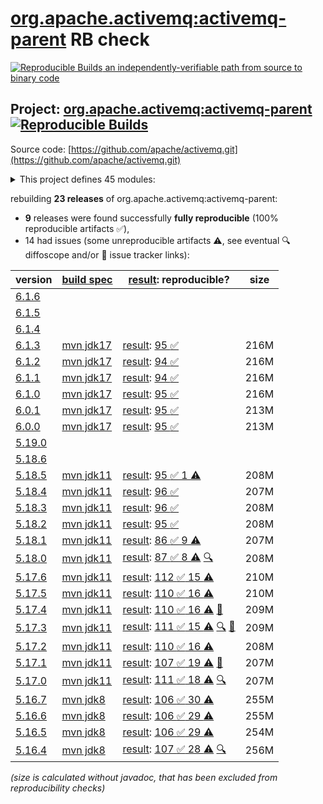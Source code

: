 [org.apache.activemq:activemq-parent](https://central.sonatype.com/artifact/org.apache.activemq/activemq-parent/versions) RB check
=======

[![Reproducible Builds](https://reproducible-builds.org/images/logos/rb.svg) an independently-verifiable path from source to binary code](https://reproducible-builds.org/)

## Project: [org.apache.activemq:activemq-parent](https://central.sonatype.com/artifact/org.apache.activemq/activemq-parent/versions) [![Reproducible Builds](https://img.shields.io/endpoint?url=https://raw.githubusercontent.com/jvm-repo-rebuild/reproducible-central/master/content/org/apache/activemq/badge.json)](https://github.com/jvm-repo-rebuild/reproducible-central/blob/master/content/org/apache/activemq/README.md)

Source code: [https://github.com/apache/activemq.git](https://github.com/apache/activemq.git)

<details><summary>This project defines 45 modules:</summary>

* [org.apache.activemq.tooling:activemq-joram-jms-tests](https://central.sonatype.com/artifact/org.apache.activemq.tooling/activemq-joram-jms-tests/overview)
* [org.apache.activemq.tooling:activemq-junit](https://central.sonatype.com/artifact/org.apache.activemq.tooling/activemq-junit/overview)
* [org.apache.activemq.tooling:activemq-maven-plugin](https://central.sonatype.com/artifact/org.apache.activemq.tooling/activemq-maven-plugin/overview)
* [org.apache.activemq.tooling:activemq-memtest-maven-plugin](https://central.sonatype.com/artifact/org.apache.activemq.tooling/activemq-memtest-maven-plugin/overview)
* [org.apache.activemq.tooling:activemq-perf-maven-plugin](https://central.sonatype.com/artifact/org.apache.activemq.tooling/activemq-perf-maven-plugin/overview)
* [org.apache.activemq.tooling:activemq-tooling](https://central.sonatype.com/artifact/org.apache.activemq.tooling/activemq-tooling/overview)
* [org.apache.activemq:activemq-all](https://central.sonatype.com/artifact/org.apache.activemq/activemq-all/overview)
* [org.apache.activemq:activemq-amqp](https://central.sonatype.com/artifact/org.apache.activemq/activemq-amqp/overview)
* [org.apache.activemq:activemq-blueprint](https://central.sonatype.com/artifact/org.apache.activemq/activemq-blueprint/overview)
* [org.apache.activemq:activemq-bom](https://central.sonatype.com/artifact/org.apache.activemq/activemq-bom/overview)
* [org.apache.activemq:activemq-broker](https://central.sonatype.com/artifact/org.apache.activemq/activemq-broker/overview)
* [org.apache.activemq:activemq-camel](https://central.sonatype.com/artifact/org.apache.activemq/activemq-camel/overview)
* [org.apache.activemq:activemq-cf](https://central.sonatype.com/artifact/org.apache.activemq/activemq-cf/overview)
* [org.apache.activemq:activemq-client](https://central.sonatype.com/artifact/org.apache.activemq/activemq-client/overview)
* [org.apache.activemq:activemq-client-jakarta](https://central.sonatype.com/artifact/org.apache.activemq/activemq-client-jakarta/overview)
* [org.apache.activemq:activemq-console](https://central.sonatype.com/artifact/org.apache.activemq/activemq-console/overview)
* [org.apache.activemq:activemq-http](https://central.sonatype.com/artifact/org.apache.activemq/activemq-http/overview)
* [org.apache.activemq:activemq-itests-spring31](https://central.sonatype.com/artifact/org.apache.activemq/activemq-itests-spring31/overview)
* [org.apache.activemq:activemq-jaas](https://central.sonatype.com/artifact/org.apache.activemq/activemq-jaas/overview)
* [org.apache.activemq:activemq-jdbc-store](https://central.sonatype.com/artifact/org.apache.activemq/activemq-jdbc-store/overview)
* [org.apache.activemq:activemq-jms-pool](https://central.sonatype.com/artifact/org.apache.activemq/activemq-jms-pool/overview)
* [org.apache.activemq:activemq-kahadb-store](https://central.sonatype.com/artifact/org.apache.activemq/activemq-kahadb-store/overview)
* [org.apache.activemq:activemq-karaf](https://central.sonatype.com/artifact/org.apache.activemq/activemq-karaf/overview)
* [org.apache.activemq:activemq-karaf-itest](https://central.sonatype.com/artifact/org.apache.activemq/activemq-karaf-itest/overview)
* [org.apache.activemq:activemq-leveldb-store](https://central.sonatype.com/artifact/org.apache.activemq/activemq-leveldb-store/overview)
* [org.apache.activemq:activemq-log4j-appender](https://central.sonatype.com/artifact/org.apache.activemq/activemq-log4j-appender/overview)
* [org.apache.activemq:activemq-mqtt](https://central.sonatype.com/artifact/org.apache.activemq/activemq-mqtt/overview)
* [org.apache.activemq:activemq-openwire-generator](https://central.sonatype.com/artifact/org.apache.activemq/activemq-openwire-generator/overview)
* [org.apache.activemq:activemq-openwire-legacy](https://central.sonatype.com/artifact/org.apache.activemq/activemq-openwire-legacy/overview)
* [org.apache.activemq:activemq-osgi](https://central.sonatype.com/artifact/org.apache.activemq/activemq-osgi/overview)
* [org.apache.activemq:activemq-parent](https://central.sonatype.com/artifact/org.apache.activemq/activemq-parent/overview)
* [org.apache.activemq:activemq-partition](https://central.sonatype.com/artifact/org.apache.activemq/activemq-partition/overview)
* [org.apache.activemq:activemq-pool](https://central.sonatype.com/artifact/org.apache.activemq/activemq-pool/overview)
* [org.apache.activemq:activemq-ra](https://central.sonatype.com/artifact/org.apache.activemq/activemq-ra/overview)
* [org.apache.activemq:activemq-rar](https://central.sonatype.com/artifact/org.apache.activemq/activemq-rar/overview)
* [org.apache.activemq:activemq-run](https://central.sonatype.com/artifact/org.apache.activemq/activemq-run/overview)
* [org.apache.activemq:activemq-runtime-config](https://central.sonatype.com/artifact/org.apache.activemq/activemq-runtime-config/overview)
* [org.apache.activemq:activemq-shiro](https://central.sonatype.com/artifact/org.apache.activemq/activemq-shiro/overview)
* [org.apache.activemq:activemq-spring](https://central.sonatype.com/artifact/org.apache.activemq/activemq-spring/overview)
* [org.apache.activemq:activemq-stomp](https://central.sonatype.com/artifact/org.apache.activemq/activemq-stomp/overview)
* [org.apache.activemq:activemq-unit-tests](https://central.sonatype.com/artifact/org.apache.activemq/activemq-unit-tests/overview)
* [org.apache.activemq:activemq-web](https://central.sonatype.com/artifact/org.apache.activemq/activemq-web/overview)
* [org.apache.activemq:activemq-web-console](https://central.sonatype.com/artifact/org.apache.activemq/activemq-web-console/overview)
* [org.apache.activemq:activemq-web-demo](https://central.sonatype.com/artifact/org.apache.activemq/activemq-web-demo/overview)
* [org.apache.activemq:apache-activemq](https://central.sonatype.com/artifact/org.apache.activemq/apache-activemq/overview)
</details>

rebuilding **23 releases** of org.apache.activemq:activemq-parent:
- **9** releases were found successfully **fully reproducible** (100% reproducible artifacts :white_check_mark:),
- 14 had issues (some unreproducible artifacts :warning:, see eventual :mag: diffoscope and/or :memo: issue tracker links):

| version | [build spec](/BUILDSPEC.md) | [result](https://reproducible-builds.org/docs/jvm/): reproducible? | size |
| -- | --------- | ------ | -- |
| [6.1.6](https://central.sonatype.com/artifact/org.apache.activemq/activemq-parent/6.1.6/pom) | | | |
| [6.1.5](https://central.sonatype.com/artifact/org.apache.activemq/activemq-parent/6.1.5/pom) | | | |
| [6.1.4](https://central.sonatype.com/artifact/org.apache.activemq/activemq-parent/6.1.4/pom) | | | |
| [6.1.3](https://central.sonatype.com/artifact/org.apache.activemq/activemq-parent/6.1.3/pom) | [mvn jdk17](activemq-6.1.3.buildspec) | [result](activemq-parent-6.1.3.buildinfo): [95 :white_check_mark: ](activemq-parent-6.1.3.buildcompare) | 216M |
| [6.1.2](https://central.sonatype.com/artifact/org.apache.activemq/activemq-parent/6.1.2/pom) | [mvn jdk17](activemq-6.1.2.buildspec) | [result](activemq-parent-6.1.2.buildinfo): [94 :white_check_mark: ](activemq-parent-6.1.2.buildcompare) | 216M |
| [6.1.1](https://central.sonatype.com/artifact/org.apache.activemq/activemq-parent/6.1.1/pom) | [mvn jdk17](activemq-6.1.1.buildspec) | [result](activemq-parent-6.1.1.buildinfo): [94 :white_check_mark: ](activemq-parent-6.1.1.buildcompare) | 216M |
| [6.1.0](https://central.sonatype.com/artifact/org.apache.activemq/activemq-parent/6.1.0/pom) | [mvn jdk17](activemq-6.1.0.buildspec) | [result](activemq-parent-6.1.0.buildinfo): [95 :white_check_mark: ](activemq-parent-6.1.0.buildcompare) | 216M |
| [6.0.1](https://central.sonatype.com/artifact/org.apache.activemq/activemq-parent/6.0.1/pom) | [mvn jdk17](activemq-6.0.1.buildspec) | [result](activemq-parent-6.0.1.buildinfo): [95 :white_check_mark: ](activemq-parent-6.0.1.buildcompare) | 213M |
| [6.0.0](https://central.sonatype.com/artifact/org.apache.activemq/activemq-parent/6.0.0/pom) | [mvn jdk17](activemq-6.0.0.buildspec) | [result](activemq-parent-6.0.0.buildinfo): [95 :white_check_mark: ](activemq-parent-6.0.0.buildcompare) | 213M |
| [5.19.0](https://central.sonatype.com/artifact/org.apache.activemq/activemq-parent/5.19.0/pom) | | | |
| [5.18.6](https://central.sonatype.com/artifact/org.apache.activemq/activemq-parent/5.18.6/pom) | | | |
| [5.18.5](https://central.sonatype.com/artifact/org.apache.activemq/activemq-parent/5.18.5/pom) | [mvn jdk11](activemq-5.18.5.buildspec) | [result](activemq-parent-5.18.5.buildinfo): [95 :white_check_mark:  1 :warning:](activemq-parent-5.18.5.buildcompare) | 208M |
| [5.18.4](https://central.sonatype.com/artifact/org.apache.activemq/activemq-parent/5.18.4/pom) | [mvn jdk11](activemq-5.18.4.buildspec) | [result](activemq-parent-5.18.4.buildinfo): [96 :white_check_mark: ](activemq-parent-5.18.4.buildcompare) | 207M |
| [5.18.3](https://central.sonatype.com/artifact/org.apache.activemq/activemq-parent/5.18.3/pom) | [mvn jdk11](activemq-5.18.3.buildspec) | [result](activemq-parent-5.18.3.buildinfo): [96 :white_check_mark: ](activemq-parent-5.18.3.buildcompare) | 208M |
| [5.18.2](https://central.sonatype.com/artifact/org.apache.activemq/activemq-parent/5.18.2/pom) | [mvn jdk11](activemq-5.18.2.buildspec) | [result](activemq-parent-5.18.2.buildinfo): [95 :white_check_mark: ](activemq-parent-5.18.2.buildcompare) | 208M |
| [5.18.1](https://central.sonatype.com/artifact/org.apache.activemq/activemq-parent/5.18.1/pom) | [mvn jdk11](activemq-5.18.1.buildspec) | [result](activemq-parent-5.18.1.buildinfo): [86 :white_check_mark:  9 :warning:](activemq-parent-5.18.1.buildcompare) | 207M |
| [5.18.0](https://central.sonatype.com/artifact/org.apache.activemq/activemq-parent/5.18.0/pom) | [mvn jdk11](activemq-5.18.0.buildspec) | [result](activemq-parent-5.18.0.buildinfo): [87 :white_check_mark:  8 :warning:](activemq-parent-5.18.0.buildcompare) [:mag:](activemq-parent-5.18.0.diffoscope) | 208M |
| [5.17.6](https://central.sonatype.com/artifact/org.apache.activemq/activemq-parent/5.17.6/pom) | [mvn jdk11](activemq-5.17.6.buildspec) | [result](activemq-parent-5.17.6.buildinfo): [112 :white_check_mark:  15 :warning:](activemq-parent-5.17.6.buildcompare) | 210M |
| [5.17.5](https://central.sonatype.com/artifact/org.apache.activemq/activemq-parent/5.17.5/pom) | [mvn jdk11](activemq-5.17.5.buildspec) | [result](activemq-parent-5.17.5.buildinfo): [110 :white_check_mark:  16 :warning:](activemq-parent-5.17.5.buildcompare) | 210M |
| [5.17.4](https://central.sonatype.com/artifact/org.apache.activemq/activemq-parent/5.17.4/pom) | [mvn jdk11](activemq-5.17.4.buildspec) | [result](activemq-parent-5.17.4.buildinfo): [110 :white_check_mark:  16 :warning:](activemq-parent-5.17.4.buildcompare) [:memo:](https://github.com/apache/activemq/pull/836) | 209M |
| [5.17.3](https://central.sonatype.com/artifact/org.apache.activemq/activemq-parent/5.17.3/pom) | [mvn jdk11](activemq-5.17.3.buildspec) | [result](activemq-parent-5.17.3.buildinfo): [111 :white_check_mark:  15 :warning:](activemq-parent-5.17.3.buildcompare) [:mag:](activemq-parent-5.17.3.diffoscope) [:memo:](https://github.com/apache/activemq/pull/836) | 209M |
| [5.17.2](https://central.sonatype.com/artifact/org.apache.activemq/activemq-parent/5.17.2/pom) | [mvn jdk11](activemq-5.17.2.buildspec) | [result](activemq-parent-5.17.2.buildinfo): [110 :white_check_mark:  16 :warning:](activemq-parent-5.17.2.buildcompare) | 208M |
| [5.17.1](https://central.sonatype.com/artifact/org.apache.activemq/activemq-parent/5.17.1/pom) | [mvn jdk11](activemq-5.17.1.buildspec) | [result](activemq-parent-5.17.1.buildinfo): [107 :white_check_mark:  19 :warning:](activemq-parent-5.17.1.buildcompare) [:memo:](https://github.com/apache/activemq/pull/836) | 207M |
| [5.17.0](https://central.sonatype.com/artifact/org.apache.activemq/activemq-parent/5.17.0/pom) | [mvn jdk11](activemq-5.17.0.buildspec) | [result](activemq-parent-5.17.0.buildinfo): [111 :white_check_mark:  18 :warning:](activemq-parent-5.17.0.buildcompare) [:mag:](activemq-parent-5.17.0.diffoscope) | 207M |
| [5.16.7](https://central.sonatype.com/artifact/org.apache.activemq/activemq-parent/5.16.7/pom) | [mvn jdk8](activemq-5.16.7.buildspec) | [result](activemq-parent-5.16.7.buildinfo): [106 :white_check_mark:  30 :warning:](activemq-parent-5.16.7.buildcompare) | 255M |
| [5.16.6](https://central.sonatype.com/artifact/org.apache.activemq/activemq-parent/5.16.6/pom) | [mvn jdk8](activemq-5.16.6.buildspec) | [result](activemq-parent-5.16.6.buildinfo): [106 :white_check_mark:  29 :warning:](activemq-parent-5.16.6.buildcompare) | 255M |
| [5.16.5](https://central.sonatype.com/artifact/org.apache.activemq/activemq-parent/5.16.5/pom) | [mvn jdk8](activemq-5.16.5.buildspec) | [result](activemq-parent-5.16.5.buildinfo): [106 :white_check_mark:  29 :warning:](activemq-parent-5.16.5.buildcompare) | 254M |
| [5.16.4](https://central.sonatype.com/artifact/org.apache.activemq/activemq-parent/5.16.4/pom) | [mvn jdk8](activemq-5.16.4.buildspec) | [result](activemq-parent-5.16.4.buildinfo): [107 :white_check_mark:  28 :warning:](activemq-parent-5.16.4.buildcompare) [:mag:](activemq-parent-5.16.4.diffoscope) | 256M |

<i>(size is calculated without javadoc, that has been excluded from reproducibility checks)</i>
